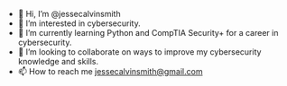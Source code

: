 - 👋 Hi, I’m @jessecalvinsmith
- 👀 I’m interested in cybersecurity.
- 🌱 I’m currently learning Python and CompTIA Security+ for a career in cybersecurity.
- 💞️ I’m looking to collaborate on ways to improve my cybersecurity knowledge and skills. 
- 📫 How to reach me jessecalvinsmith@gmail.com

<!---
jessecalvinsmith/jessecalvinsmith is a ✨ special ✨ repository because its `README.md` (this file) appears on your GitHub profile.
You can click the Preview link to take a look at your changes.
--->
